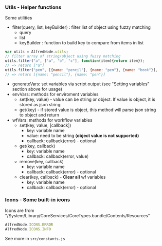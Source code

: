 ### Utils - Helper functions
Some utilities

* filter(query, list, keyBuilder) : filter list of object using fuzzy matching
    * query
    * list
    * keyBuilder : function to build key to compare from items in list

```js
var utils = AlfredNode.utils;
// filter array of string/object using fuzzy matching
utils.filter("a", ["a", "b", "c"], function(item){return item});
// => return ["a"]
utils.filter("pen", [{name: "pencil"}, {name: "pen"}, {name: "book"}], function(item){ return item.name});
// => return [{name: "pencil"}, {name: "pen"}]
```

* generateVars: set variables via script output (see "Setting variables" section above for usage)
* envVars: methods for enviroment variables
    * set(key, value) - value can be string or object. If value is object, it is stored as json string
    * get(key) - if stored value is object, this method will parse json string to object and return
* wfVars: methods for workflow variables
    * set(key, value, [callback])
        * key: variable name
        * value: need to be string **(object value is not supported)**
        * callback: callback(error) - optional
    * get(key, callback)
        * key: variable name
        * callback: callback(error, value)
    * remove(key, callback)
        * key: variable name
        * callback: callback(error) - optional
    * clear(key, callback) - **Clear all** wf variables
        * key: variable name
        * callback: callback(error) - optional

### Icons - Some built-in icons
Icons are from "/System/Library/CoreServices/CoreTypes.bundle/Contents/Resources"

```js
AlfredNode.ICONS.ERROR
AlfredNode.ICONS.INFO
```
See more in `src/constants.js`